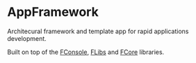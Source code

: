 # AppFramework

Architecural framework and template app for rapid applications development.

Built on top of the [FConsole](https://github.com/flashist/fconsole), [FLibs](https://github.com/flashist/flibs) and [FCore](https://github.com/flashist/fcore) libraries.
